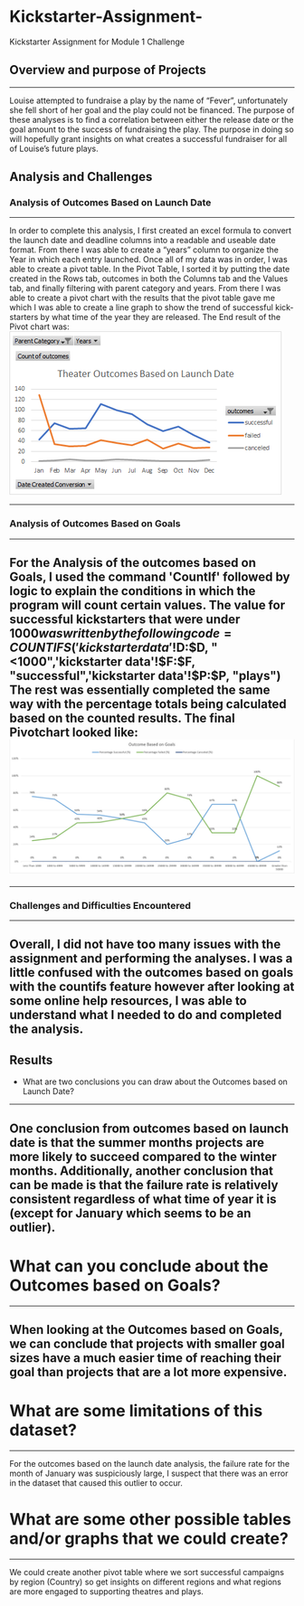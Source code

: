 # Kickstarter-Assignment-
Kickstarter Assignment for Module 1 Challenge
## Overview and purpose of Projects
---
Louise attempted to fundraise a play by the name of “Fever”, unfortunately she fell short of her goal and the play could not be financed. The purpose of these analyses is to find a correlation between either the release date or the goal amount to the success of fundraising the play. The purpose in doing so will hopefully grant insights on what creates a successful fundraiser for all of Louise’s future plays. 
## Analysis and Challenges
### Analysis of Outcomes Based on Launch Date
---
In order to complete this analysis, I first created an excel formula to convert the launch date and deadline columns into a readable and useable date format. From there I was able to create a “years” column to organize the Year in which each entry launched. Once all of my data was in order, I was able to create a pivot table. In the Pivot Table, I sorted it by putting the date created in the Rows tab, outcomes in both the Columns tab and the Values tab, and finally filtering with parent category and years. From there I was able to create a pivot chart with the results that the pivot table gave me which I was able to create a line graph to show the trend of successful kick-starters by what time of the year they are released. The End result of the Pivot chart was:
![Theater_Outcomes_vs_Launch](https://github.com/PeterAlesio/Kickstarter-Assignment-/blob/main/Resourses/Theater%20Outcomes%20vs%20Launch.png)

---
### Analysis of Outcomes Based on Goals
---
For the Analysis of the outcomes based on Goals, I used the command 'CountIf' followed by logic to explain the conditions in which the program will count certain values. The value for successful kickstarters that were under $1000 was written by the following code
=COUNTIFS('kickstarter data'!$D:$D, "<1000",'kickstarter data'!$F:$F, "successful",'kickstarter data'!$P:$P, "plays")
The rest was essentially completed the same way with the percentage totals being calculated based on the counted results. The final Pivotchart looked like:
![Outcomes_vs_Goals](https://github.com/PeterAlesio/Kickstarter-Assignment-/blob/main/Resourses/Outcomes%20vs%20Goals.png)
---
---
### Challenges and Difficulties Encountered
---
Overall, I did not have too many issues with the assignment and performing the analyses. I was a little confused with the outcomes based on goals with the countifs feature however after looking at some online help resources, I was able to understand what I needed to do and 
completed the analysis.
---
## Results
- What are two conclusions you can draw about the Outcomes based on Launch Date?
---
One conclusion from outcomes based on launch date is that the summer months projects are more likely to succeed compared to the winter months. Additionally, another conclusion that can be made is that the failure rate is relatively consistent regardless of what time of year it is (except for January which seems to be an outlier). 
---
# What can you conclude about the Outcomes based on Goals?
---
When looking at the Outcomes based on Goals, we can conclude that projects with smaller goal sizes have a much easier time of reaching their goal than projects that are a lot more expensive.
---
# What are some limitations of this dataset?
---
For the outcomes based on the launch date analysis, the failure rate for the month of January was suspiciously large, I suspect that there was an error in the dataset that caused this outlier to occur.
# What are some other possible tables and/or graphs that we could create?
---
We could create another pivot table where we sort successful campaigns by region (Country) so get insights on different regions and what regions are more engaged to supporting theatres and plays. 
